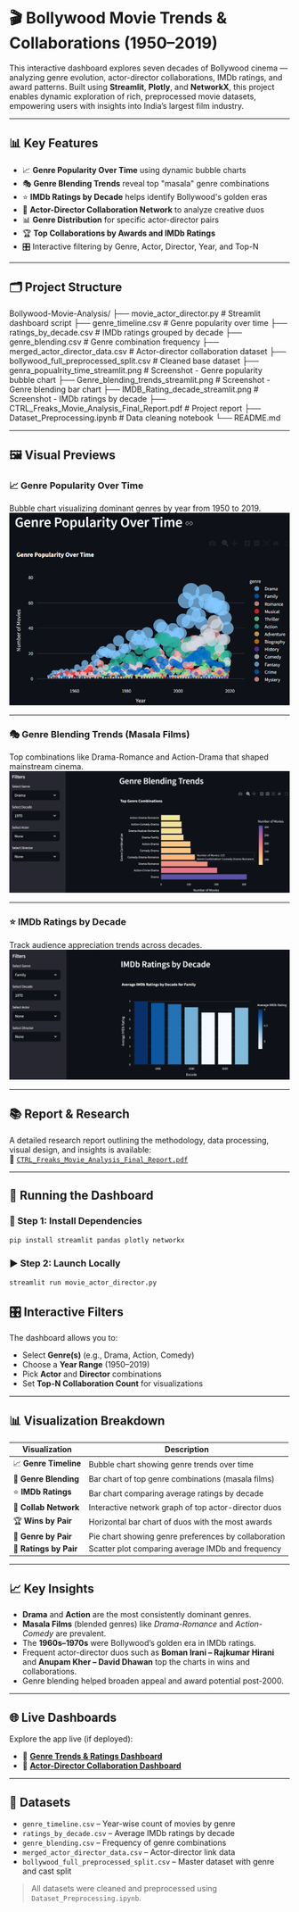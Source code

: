 # 🎬 Bollywood Movie Trends & Collaborations (1950–2019)

This interactive dashboard explores seven decades of Bollywood cinema — analyzing genre evolution, actor-director collaborations, IMDb ratings, and award patterns. Built using **Streamlit**, **Plotly**, and **NetworkX**, this project enables dynamic exploration of rich, preprocessed movie datasets, empowering users with insights into India’s largest film industry.

---

## 📊 Key Features

- 📈 **Genre Popularity Over Time** using dynamic bubble charts  
- 🎭 **Genre Blending Trends** reveal top "masala" genre combinations  
- ⭐ **IMDb Ratings by Decade** helps identify Bollywood's golden eras  
- 🤝 **Actor-Director Collaboration Network** to analyze creative duos  
- 📊 **Genre Distribution** for specific actor-director pairs  
- 🏆 **Top Collaborations by Awards and IMDb Ratings**  
- 🎛️ Interactive filtering by Genre, Actor, Director, Year, and Top-N

---

## 🗂️ Project Structure
Bollywood-Movie-Analysis/
├── movie_actor_director.py # Streamlit dashboard script
├── genre_timeline.csv # Genre popularity over time
├── ratings_by_decade.csv # IMDb ratings grouped by decade
├── genre_blending.csv # Genre combination frequency
├── merged_actor_director_data.csv # Actor-director collaboration dataset
├── bollywood_full_preprocessed_split.csv # Cleaned base dataset
├── genra_popualrity_time_streamlit.png # Screenshot - Genre popularity bubble chart
├── Genre_blending_trends_streamlit.png # Screenshot - Genre blending bar chart
├── IMDB_Rating_decade_streamlit.png # Screenshot - IMDb ratings by decade
├── CTRL_Freaks_Movie_Analysis_Final_Report.pdf # Project report
├── Dataset_Preprocessing.ipynb # Data cleaning notebook
└── README.md


---

## 🖼️ Visual Previews

### 📈 Genre Popularity Over Time
Bubble chart visualizing dominant genres by year from 1950 to 2019.  
![Genre Popularity](genra_popualrity_time_streamlit.png)

---

### 🎭 Genre Blending Trends (Masala Films)
Top combinations like Drama-Romance and Action-Drama that shaped mainstream cinema.  
![Genre Blending](Genre_blending_trends_streamlit.png)

---

### ⭐ IMDb Ratings by Decade
Track audience appreciation trends across decades.  
![IMDb Ratings](IMDB_Rating_decade_streamlit.png)

---

## 📚 Report & Research

A detailed research report outlining the methodology, data processing, visual design, and insights is available:  
📄 [`CTRL_Freaks_Movie_Analysis_Final_Report.pdf`](CTRL_Freaks_Movie_Analysis_Final_Report.pdf)

---

## 🚀 Running the Dashboard

### 🧰 Step 1: Install Dependencies

```bash
pip install streamlit pandas plotly networkx
```

### ▶️ Step 2: Launch Locally

```bash
streamlit run movie_actor_director.py
```
## 🎛️ Interactive Filters

The dashboard allows you to:

- Select **Genre(s)** (e.g., Drama, Action, Comedy)
- Choose a **Year Range** (1950–2019)
- Pick **Actor** and **Director** combinations
- Set **Top-N Collaboration Count** for visualizations

---

## 📊 Visualization Breakdown

| Visualization         | Description                                                  |
|------------------------|--------------------------------------------------------------|
| 📈 **Genre Timeline**   | Bubble chart showing genre trends over time                  |
| 🧬 **Genre Blending**   | Bar chart of top genre combinations (masala films)           |
| ⭐ **IMDb Ratings**     | Bar chart comparing average ratings by decade                |
| 🤝 **Collab Network**   | Interactive network graph of top actor-director duos         |
| 🏆 **Wins by Pair**     | Horizontal bar chart of duos with the most awards            |
| 🥧 **Genre by Pair**    | Pie chart showing genre preferences by collaboration         |
| 🎯 **Ratings by Pair**  | Scatter plot comparing average IMDb and frequency            |

---

## 📈 Key Insights

- **Drama** and **Action** are the most consistently dominant genres.
- **Masala Films** (blended genres) like *Drama-Romance* and *Action-Comedy* are prevalent.
- The **1960s–1970s** were Bollywood’s golden era in IMDb ratings.
- Frequent actor-director duos such as **Boman Irani – Rajkumar Hirani** and **Anupam Kher – David Dhawan** top the charts in wins and collaborations.
- Genre blending helped broaden appeal and award potential post-2000.

---

## 🌐 Live Dashboards

Explore the app live (if deployed):

- 🔗 **[Genre Trends & Ratings Dashboard](https://data-viz-movie-analysis-shreya-vaishnavi.streamlit.app/)**
- 🔗 **[Actor-Director Collaboration Dashboard](https://data-viz-movie-analysis-actor-director-shreya-vaishnavi.streamlit.app/)**

---

## 📌 Datasets

- `genre_timeline.csv` – Year-wise count of movies by genre  
- `ratings_by_decade.csv` – Average IMDb ratings by decade  
- `genre_blending.csv` – Frequency of genre combinations  
- `merged_actor_director_data.csv` – Actor-director link data  
- `bollywood_full_preprocessed_split.csv` – Master dataset with genre and cast split  

> All datasets were cleaned and preprocessed using `Dataset_Preprocessing.ipynb`.

